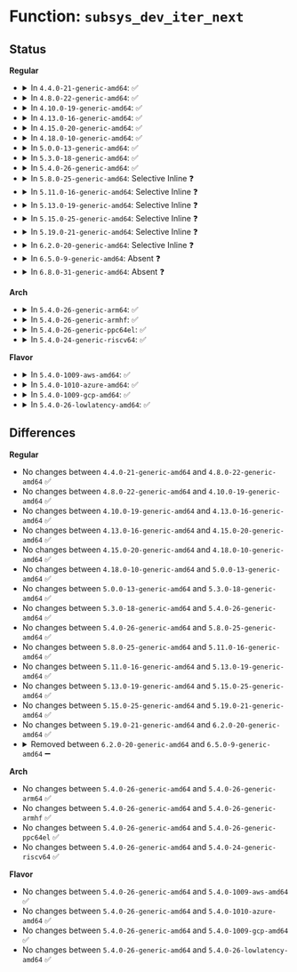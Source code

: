 # Function: <code>subsys_dev_iter_next</code>

## Status
<b>Regular</b>
<ul>
<li>
<details>
<summary>In <code>4.4.0-21-generic-amd64</code>: ✅</summary>

```c
struct device * subsys_dev_iter_next(struct subsys_dev_iter * iter)
```

```json
{
  "name": "subsys_dev_iter_next",
  "collision_type": "Unique Global",
  "inline_type": "No",
  "funcs": [
    {
      "addr": 18446744071584389728,
      "name": "subsys_dev_iter_next",
      "external": true,
      "loc": "drivers/base/bus.c:1101",
      "file": "drivers/base/bus.c",
      "inline": "seen, unknown",
      "caller_inline": [],
      "caller_func": [
        "drivers/base/bus.c:subsys_interface_register",
        "drivers/base/bus.c:subsys_interface_unregister"
      ]
    }
  ],
  "symbols": [
    {
      "addr": 18446744071584389728,
      "name": "subsys_dev_iter_next",
      "section": ".text",
      "bind": "STB_GLOBAL",
      "size": 52
    }
  ]
}
```
</details>
</li>
<li>
<details>
<summary>In <code>4.8.0-22-generic-amd64</code>: ✅</summary>

```c
struct device * subsys_dev_iter_next(struct subsys_dev_iter * iter)
```

```json
{
  "name": "subsys_dev_iter_next",
  "collision_type": "Unique Global",
  "inline_type": "No",
  "funcs": [
    {
      "addr": 18446744071584724656,
      "name": "subsys_dev_iter_next",
      "external": true,
      "loc": "drivers/base/bus.c:1096",
      "file": "drivers/base/bus.c",
      "inline": "seen, unknown",
      "caller_inline": [],
      "caller_func": [
        "drivers/base/bus.c:subsys_interface_unregister",
        "drivers/base/bus.c:subsys_interface_register"
      ]
    }
  ],
  "symbols": [
    {
      "addr": 18446744071584724656,
      "name": "subsys_dev_iter_next",
      "section": ".text",
      "bind": "STB_GLOBAL",
      "size": 52
    }
  ]
}
```
</details>
</li>
<li>
<details>
<summary>In <code>4.10.0-19-generic-amd64</code>: ✅</summary>

```c
struct device * subsys_dev_iter_next(struct subsys_dev_iter * iter)
```

```json
{
  "name": "subsys_dev_iter_next",
  "collision_type": "Unique Global",
  "inline_type": "No",
  "funcs": [
    {
      "addr": 18446744071584914448,
      "name": "subsys_dev_iter_next",
      "external": true,
      "loc": "drivers/base/bus.c:1096",
      "file": "drivers/base/bus.c",
      "inline": "seen, unknown",
      "caller_inline": [],
      "caller_func": [
        "drivers/base/bus.c:subsys_interface_unregister",
        "drivers/base/bus.c:subsys_interface_register"
      ]
    }
  ],
  "symbols": [
    {
      "addr": 18446744071584914448,
      "name": "subsys_dev_iter_next",
      "section": ".text",
      "bind": "STB_GLOBAL",
      "size": 52
    }
  ]
}
```
</details>
</li>
<li>
<details>
<summary>In <code>4.13.0-16-generic-amd64</code>: ✅</summary>

```c
struct device * subsys_dev_iter_next(struct subsys_dev_iter * iter)
```

```json
{
  "name": "subsys_dev_iter_next",
  "collision_type": "Unique Global",
  "inline_type": "No",
  "funcs": [
    {
      "addr": 18446744071584999760,
      "name": "subsys_dev_iter_next",
      "external": true,
      "loc": "drivers/base/bus.c:1055",
      "file": "drivers/base/bus.c",
      "inline": "seen, unknown",
      "caller_inline": [],
      "caller_func": [
        "drivers/base/bus.c:subsys_interface_unregister",
        "drivers/base/bus.c:subsys_interface_register"
      ]
    }
  ],
  "symbols": [
    {
      "addr": 18446744071584999760,
      "name": "subsys_dev_iter_next",
      "section": ".text",
      "bind": "STB_GLOBAL",
      "size": 52
    }
  ]
}
```
</details>
</li>
<li>
<details>
<summary>In <code>4.15.0-20-generic-amd64</code>: ✅</summary>

```c
struct device * subsys_dev_iter_next(struct subsys_dev_iter * iter)
```

```json
{
  "name": "subsys_dev_iter_next",
  "collision_type": "Unique Global",
  "inline_type": "No",
  "funcs": [
    {
      "addr": 18446744071585421696,
      "name": "subsys_dev_iter_next",
      "external": true,
      "loc": "drivers/base/bus.c:1055",
      "file": "drivers/base/bus.c",
      "inline": "seen, unknown",
      "caller_inline": [],
      "caller_func": [
        "drivers/base/bus.c:subsys_interface_unregister",
        "drivers/base/bus.c:subsys_interface_register"
      ]
    }
  ],
  "symbols": [
    {
      "addr": 18446744071585421696,
      "name": "subsys_dev_iter_next",
      "section": ".text",
      "bind": "STB_GLOBAL",
      "size": 52
    }
  ]
}
```
</details>
</li>
<li>
<details>
<summary>In <code>4.18.0-10-generic-amd64</code>: ✅</summary>

```c
struct device * subsys_dev_iter_next(struct subsys_dev_iter * iter)
```

```json
{
  "name": "subsys_dev_iter_next",
  "collision_type": "Unique Global",
  "inline_type": "No",
  "funcs": [
    {
      "addr": 18446744071585664480,
      "name": "subsys_dev_iter_next",
      "external": true,
      "loc": "drivers/base/bus.c:1053",
      "file": "drivers/base/bus.c",
      "inline": "seen, unknown",
      "caller_inline": [],
      "caller_func": [
        "drivers/base/bus.c:subsys_interface_unregister",
        "drivers/base/bus.c:subsys_interface_register"
      ]
    }
  ],
  "symbols": [
    {
      "addr": 18446744071585664480,
      "name": "subsys_dev_iter_next",
      "section": ".text",
      "bind": "STB_GLOBAL",
      "size": 52
    }
  ]
}
```
</details>
</li>
<li>
<details>
<summary>In <code>5.0.0-13-generic-amd64</code>: ✅</summary>

```c
struct device * subsys_dev_iter_next(struct subsys_dev_iter * iter)
```

```json
{
  "name": "subsys_dev_iter_next",
  "collision_type": "Unique Global",
  "inline_type": "No",
  "funcs": [
    {
      "addr": 18446744071585794160,
      "name": "subsys_dev_iter_next",
      "external": true,
      "loc": "drivers/base/bus.c:1060",
      "file": "drivers/base/bus.c",
      "inline": "seen, unknown",
      "caller_inline": [],
      "caller_func": [
        "drivers/base/bus.c:subsys_interface_unregister",
        "drivers/base/bus.c:subsys_interface_register"
      ]
    }
  ],
  "symbols": [
    {
      "addr": 18446744071585794160,
      "name": "subsys_dev_iter_next",
      "section": ".text",
      "bind": "STB_GLOBAL",
      "size": 50
    }
  ]
}
```
</details>
</li>
<li>
<details>
<summary>In <code>5.3.0-18-generic-amd64</code>: ✅</summary>

```c
struct device * subsys_dev_iter_next(struct subsys_dev_iter * iter)
```

```json
{
  "name": "subsys_dev_iter_next",
  "collision_type": "Unique Global",
  "inline_type": "No",
  "funcs": [
    {
      "addr": 18446744071586027440,
      "name": "subsys_dev_iter_next",
      "external": true,
      "loc": "drivers/base/bus.c:1034",
      "file": "drivers/base/bus.c",
      "inline": "seen, unknown",
      "caller_inline": [],
      "caller_func": [
        "drivers/base/bus.c:subsys_interface_unregister",
        "drivers/base/bus.c:subsys_interface_register"
      ]
    }
  ],
  "symbols": [
    {
      "addr": 18446744071586027440,
      "name": "subsys_dev_iter_next",
      "section": ".text",
      "bind": "STB_GLOBAL",
      "size": 50
    }
  ]
}
```
</details>
</li>
<li>
<details>
<summary>In <code>5.4.0-26-generic-amd64</code>: ✅</summary>

```c
struct device * subsys_dev_iter_next(struct subsys_dev_iter * iter)
```

```json
{
  "name": "subsys_dev_iter_next",
  "collision_type": "Unique Global",
  "inline_type": "No",
  "funcs": [
    {
      "addr": 18446744071586174896,
      "name": "subsys_dev_iter_next",
      "external": true,
      "loc": "drivers/base/bus.c:1010",
      "file": "drivers/base/bus.c",
      "inline": "seen, unknown",
      "caller_inline": [],
      "caller_func": [
        "drivers/base/bus.c:subsys_interface_unregister",
        "drivers/base/bus.c:subsys_interface_register"
      ]
    }
  ],
  "symbols": [
    {
      "addr": 18446744071586174896,
      "name": "subsys_dev_iter_next",
      "section": ".text",
      "bind": "STB_GLOBAL",
      "size": 50
    }
  ]
}
```
</details>
</li>
<li>
<details>
<summary>In <code>5.8.0-25-generic-amd64</code>: Selective Inline ❓</summary>

```c
struct device * subsys_dev_iter_next(struct subsys_dev_iter * iter)
```

```json
{
  "name": "subsys_dev_iter_next",
  "collision_type": "Unique Global",
  "inline_type": "Selective",
  "funcs": [
    {
      "addr": 18446744071586936452,
      "name": "subsys_dev_iter_next",
      "external": true,
      "loc": "drivers/base/bus.c:1011",
      "file": "drivers/base/bus.c",
      "inline": "not declared, inlined",
      "caller_inline": [
        "drivers/base/bus.c:subsys_interface_unregister",
        "drivers/base/bus.c:subsys_interface_register"
      ],
      "caller_func": []
    }
  ],
  "symbols": [
    {
      "addr": 18446744071586934816,
      "name": "subsys_dev_iter_next",
      "section": ".text",
      "bind": "STB_GLOBAL",
      "size": 53
    }
  ]
}
```
</details>
</li>
<li>
<details>
<summary>In <code>5.11.0-16-generic-amd64</code>: Selective Inline ❓</summary>

```c
struct device * subsys_dev_iter_next(struct subsys_dev_iter * iter)
```

```json
{
  "name": "subsys_dev_iter_next",
  "collision_type": "Unique Global",
  "inline_type": "Selective",
  "funcs": [
    {
      "addr": 18446744071587021732,
      "name": "subsys_dev_iter_next",
      "external": true,
      "loc": "drivers/base/bus.c:1011",
      "file": "drivers/base/bus.c",
      "inline": "not declared, inlined",
      "caller_inline": [
        "drivers/base/bus.c:subsys_interface_unregister",
        "drivers/base/bus.c:subsys_interface_register"
      ],
      "caller_func": []
    }
  ],
  "symbols": [
    {
      "addr": 18446744071587020112,
      "name": "subsys_dev_iter_next",
      "section": ".text",
      "bind": "STB_GLOBAL",
      "size": 53
    }
  ]
}
```
</details>
</li>
<li>
<details>
<summary>In <code>5.13.0-19-generic-amd64</code>: Selective Inline ❓</summary>

```c
struct device * subsys_dev_iter_next(struct subsys_dev_iter * iter)
```

```json
{
  "name": "subsys_dev_iter_next",
  "collision_type": "Unique Global",
  "inline_type": "Selective",
  "funcs": [
    {
      "addr": 18446744071586905369,
      "name": "subsys_dev_iter_next",
      "external": true,
      "loc": "drivers/base/bus.c:994",
      "file": "drivers/base/bus.c",
      "inline": "not declared, inlined",
      "caller_inline": [
        "drivers/base/bus.c:subsys_interface_unregister",
        "drivers/base/bus.c:subsys_interface_register"
      ],
      "caller_func": []
    }
  ],
  "symbols": [
    {
      "addr": 18446744071586903744,
      "name": "subsys_dev_iter_next",
      "section": ".text",
      "bind": "STB_GLOBAL",
      "size": 53
    }
  ]
}
```
</details>
</li>
<li>
<details>
<summary>In <code>5.15.0-25-generic-amd64</code>: Selective Inline ❓</summary>

```c
struct device * subsys_dev_iter_next(struct subsys_dev_iter * iter)
```

```json
{
  "name": "subsys_dev_iter_next",
  "collision_type": "Unique Global",
  "inline_type": "Selective",
  "funcs": [
    {
      "addr": 18446744071587467225,
      "name": "subsys_dev_iter_next",
      "external": true,
      "loc": "drivers/base/bus.c:990",
      "file": "drivers/base/bus.c",
      "inline": "not declared, inlined",
      "caller_inline": [
        "drivers/base/bus.c:subsys_interface_unregister",
        "drivers/base/bus.c:subsys_interface_register"
      ],
      "caller_func": []
    }
  ],
  "symbols": [
    {
      "addr": 18446744071587465504,
      "name": "subsys_dev_iter_next",
      "section": ".text",
      "bind": "STB_GLOBAL",
      "size": 53
    }
  ]
}
```
</details>
</li>
<li>
<details>
<summary>In <code>5.19.0-21-generic-amd64</code>: Selective Inline ❓</summary>

```c
struct device * subsys_dev_iter_next(struct subsys_dev_iter * iter)
```

```json
{
  "name": "subsys_dev_iter_next",
  "collision_type": "Unique Global",
  "inline_type": "Selective",
  "funcs": [
    {
      "addr": 18446744071588787681,
      "name": "subsys_dev_iter_next",
      "external": true,
      "loc": "drivers/base/bus.c:992",
      "file": "drivers/base/bus.c",
      "inline": "not declared, inlined",
      "caller_inline": [
        "drivers/base/bus.c:subsys_interface_unregister",
        "drivers/base/bus.c:subsys_interface_register"
      ],
      "caller_func": []
    }
  ],
  "symbols": [
    {
      "addr": 18446744071588785600,
      "name": "subsys_dev_iter_next",
      "section": ".text",
      "bind": "STB_GLOBAL",
      "size": 61
    }
  ]
}
```
</details>
</li>
<li>
<details>
<summary>In <code>6.2.0-20-generic-amd64</code>: Selective Inline ❓</summary>

```c
struct device * subsys_dev_iter_next(struct subsys_dev_iter * iter)
```

```json
{
  "name": "subsys_dev_iter_next",
  "collision_type": "Unique Global",
  "inline_type": "Selective",
  "funcs": [
    {
      "addr": 18446744071590282881,
      "name": "subsys_dev_iter_next",
      "external": true,
      "loc": "drivers/base/bus.c:992",
      "file": "drivers/base/bus.c",
      "inline": "not declared, inlined",
      "caller_inline": [
        "drivers/base/bus.c:subsys_interface_unregister",
        "drivers/base/bus.c:subsys_interface_register"
      ],
      "caller_func": []
    }
  ],
  "symbols": [
    {
      "addr": 18446744071590280512,
      "name": "subsys_dev_iter_next",
      "section": ".text",
      "bind": "STB_GLOBAL",
      "size": 61
    }
  ]
}
```
</details>
</li>
<li>
<details>
<summary>In <code>6.5.0-9-generic-amd64</code>: Absent ❓</summary>

```json
{
  "name": "subsys_dev_iter_next",
  "collision_type": "Unique Static",
  "inline_type": "Full",
  "funcs": [
    {
      "addr": 18446744071590602788,
      "name": "subsys_dev_iter_next",
      "external": false,
      "loc": "drivers/base/bus.c:1100",
      "file": "drivers/base/bus.c",
      "inline": "not declared, inlined",
      "caller_inline": [
        "drivers/base/bus.c:subsys_interface_unregister",
        "drivers/base/bus.c:subsys_interface_register"
      ],
      "caller_func": []
    }
  ],
  "symbols": []
}
```
</details>
</li>
<li>
<details>
<summary>In <code>6.8.0-31-generic-amd64</code>: Absent ❓</summary>

```json
{
  "name": "subsys_dev_iter_next",
  "collision_type": "Unique Static",
  "inline_type": "Full",
  "funcs": [
    {
      "addr": 18446744071590961732,
      "name": "subsys_dev_iter_next",
      "external": false,
      "loc": "drivers/base/bus.c:1100",
      "file": "drivers/base/bus.c",
      "inline": "not declared, inlined",
      "caller_inline": [
        "drivers/base/bus.c:subsys_interface_unregister",
        "drivers/base/bus.c:subsys_interface_register"
      ],
      "caller_func": []
    }
  ],
  "symbols": []
}
```
</details>
</li>
</ul>
<b>Arch</b>
<ul>
<li>
<details>
<summary>In <code>5.4.0-26-generic-arm64</code>: ✅</summary>

```c
struct device * subsys_dev_iter_next(struct subsys_dev_iter * iter)
```

```json
{
  "name": "subsys_dev_iter_next",
  "collision_type": "Unique Global",
  "inline_type": "No",
  "funcs": [
    {
      "addr": 18446603336498971664,
      "name": "subsys_dev_iter_next",
      "external": true,
      "loc": "drivers/base/bus.c:1010",
      "file": "drivers/base/bus.c",
      "inline": "seen, unknown",
      "caller_inline": [],
      "caller_func": [
        "drivers/base/bus.c:subsys_interface_unregister",
        "drivers/base/bus.c:subsys_interface_register"
      ]
    }
  ],
  "symbols": [
    {
      "addr": 18446603336498971664,
      "name": "subsys_dev_iter_next",
      "section": ".text",
      "bind": "STB_GLOBAL",
      "size": 76
    }
  ]
}
```
</details>
</li>
<li>
<details>
<summary>In <code>5.4.0-26-generic-armhf</code>: ✅</summary>

```c
struct device * subsys_dev_iter_next(struct subsys_dev_iter * iter)
```

```json
{
  "name": "subsys_dev_iter_next",
  "collision_type": "Unique Global",
  "inline_type": "No",
  "funcs": [
    {
      "addr": 3231541280,
      "name": "subsys_dev_iter_next",
      "external": true,
      "loc": "drivers/base/bus.c:1010",
      "file": "drivers/base/bus.c",
      "inline": "seen, unknown",
      "caller_inline": [],
      "caller_func": [
        "drivers/base/bus.c:subsys_interface_unregister",
        "drivers/base/bus.c:subsys_interface_register"
      ]
    }
  ],
  "symbols": [
    {
      "addr": 3231541280,
      "name": "subsys_dev_iter_next",
      "section": ".text",
      "bind": "STB_GLOBAL",
      "size": 72
    }
  ]
}
```
</details>
</li>
<li>
<details>
<summary>In <code>5.4.0-26-generic-ppc64el</code>: ✅</summary>

```c
struct device * subsys_dev_iter_next(struct subsys_dev_iter * iter)
```

```json
{
  "name": "subsys_dev_iter_next",
  "collision_type": "Unique Global",
  "inline_type": "No",
  "funcs": [
    {
      "addr": 13835058055292118992,
      "name": "subsys_dev_iter_next",
      "external": true,
      "loc": "drivers/base/bus.c:1010",
      "file": "drivers/base/bus.c",
      "inline": "seen, unknown",
      "caller_inline": [],
      "caller_func": [
        "drivers/base/bus.c:subsys_interface_unregister",
        "drivers/base/bus.c:subsys_interface_register"
      ]
    }
  ],
  "symbols": [
    {
      "addr": 13835058055292118992,
      "name": "subsys_dev_iter_next",
      "section": ".text",
      "bind": "STB_GLOBAL",
      "size": 116
    }
  ]
}
```
</details>
</li>
<li>
<details>
<summary>In <code>5.4.0-24-generic-riscv64</code>: ✅</summary>

```c
struct device * subsys_dev_iter_next(struct subsys_dev_iter * iter)
```

```json
{
  "name": "subsys_dev_iter_next",
  "collision_type": "Unique Global",
  "inline_type": "No",
  "funcs": [
    {
      "addr": 18446743936276350590,
      "name": "subsys_dev_iter_next",
      "external": true,
      "loc": "drivers/base/bus.c:1010",
      "file": "drivers/base/bus.c",
      "inline": "seen, unknown",
      "caller_inline": [],
      "caller_func": [
        "drivers/base/bus.c:subsys_interface_unregister",
        "drivers/base/bus.c:subsys_interface_register"
      ]
    }
  ],
  "symbols": [
    {
      "addr": 18446743936276350590,
      "name": "subsys_dev_iter_next",
      "section": ".text",
      "bind": "STB_GLOBAL",
      "size": 58
    }
  ]
}
```
</details>
</li>
</ul>
<b>Flavor</b>
<ul>
<li>
<details>
<summary>In <code>5.4.0-1009-aws-amd64</code>: ✅</summary>

```c
struct device * subsys_dev_iter_next(struct subsys_dev_iter * iter)
```

```json
{
  "name": "subsys_dev_iter_next",
  "collision_type": "Unique Global",
  "inline_type": "No",
  "funcs": [
    {
      "addr": 18446744071585935264,
      "name": "subsys_dev_iter_next",
      "external": true,
      "loc": "drivers/base/bus.c:1010",
      "file": "drivers/base/bus.c",
      "inline": "seen, unknown",
      "caller_inline": [],
      "caller_func": [
        "drivers/base/bus.c:subsys_interface_unregister",
        "drivers/base/bus.c:subsys_interface_register"
      ]
    }
  ],
  "symbols": [
    {
      "addr": 18446744071585935264,
      "name": "subsys_dev_iter_next",
      "section": ".text",
      "bind": "STB_GLOBAL",
      "size": 50
    }
  ]
}
```
</details>
</li>
<li>
<details>
<summary>In <code>5.4.0-1010-azure-amd64</code>: ✅</summary>

```c
struct device * subsys_dev_iter_next(struct subsys_dev_iter * iter)
```

```json
{
  "name": "subsys_dev_iter_next",
  "collision_type": "Unique Global",
  "inline_type": "No",
  "funcs": [
    {
      "addr": 18446744071585784400,
      "name": "subsys_dev_iter_next",
      "external": true,
      "loc": "drivers/base/bus.c:1010",
      "file": "drivers/base/bus.c",
      "inline": "seen, unknown",
      "caller_inline": [],
      "caller_func": [
        "drivers/base/bus.c:subsys_interface_unregister",
        "drivers/base/bus.c:subsys_interface_register"
      ]
    }
  ],
  "symbols": [
    {
      "addr": 18446744071585784400,
      "name": "subsys_dev_iter_next",
      "section": ".text",
      "bind": "STB_GLOBAL",
      "size": 50
    }
  ]
}
```
</details>
</li>
<li>
<details>
<summary>In <code>5.4.0-1009-gcp-amd64</code>: ✅</summary>

```c
struct device * subsys_dev_iter_next(struct subsys_dev_iter * iter)
```

```json
{
  "name": "subsys_dev_iter_next",
  "collision_type": "Unique Global",
  "inline_type": "No",
  "funcs": [
    {
      "addr": 18446744071586124912,
      "name": "subsys_dev_iter_next",
      "external": true,
      "loc": "drivers/base/bus.c:1010",
      "file": "drivers/base/bus.c",
      "inline": "seen, unknown",
      "caller_inline": [],
      "caller_func": [
        "drivers/base/bus.c:subsys_interface_unregister",
        "drivers/base/bus.c:subsys_interface_register"
      ]
    }
  ],
  "symbols": [
    {
      "addr": 18446744071586124912,
      "name": "subsys_dev_iter_next",
      "section": ".text",
      "bind": "STB_GLOBAL",
      "size": 50
    }
  ]
}
```
</details>
</li>
<li>
<details>
<summary>In <code>5.4.0-26-lowlatency-amd64</code>: ✅</summary>

```c
struct device * subsys_dev_iter_next(struct subsys_dev_iter * iter)
```

```json
{
  "name": "subsys_dev_iter_next",
  "collision_type": "Unique Global",
  "inline_type": "No",
  "funcs": [
    {
      "addr": 18446744071586233520,
      "name": "subsys_dev_iter_next",
      "external": true,
      "loc": "drivers/base/bus.c:1010",
      "file": "drivers/base/bus.c",
      "inline": "seen, unknown",
      "caller_inline": [],
      "caller_func": [
        "drivers/base/bus.c:subsys_interface_unregister",
        "drivers/base/bus.c:subsys_interface_register"
      ]
    }
  ],
  "symbols": [
    {
      "addr": 18446744071586233520,
      "name": "subsys_dev_iter_next",
      "section": ".text",
      "bind": "STB_GLOBAL",
      "size": 50
    }
  ]
}
```
</details>
</li>
</ul>

## Differences
<b>Regular</b>
<ul>
<li>
No changes between <code>4.4.0-21-generic-amd64</code> and <code>4.8.0-22-generic-amd64</code> ✅
</li>
<li>
No changes between <code>4.8.0-22-generic-amd64</code> and <code>4.10.0-19-generic-amd64</code> ✅
</li>
<li>
No changes between <code>4.10.0-19-generic-amd64</code> and <code>4.13.0-16-generic-amd64</code> ✅
</li>
<li>
No changes between <code>4.13.0-16-generic-amd64</code> and <code>4.15.0-20-generic-amd64</code> ✅
</li>
<li>
No changes between <code>4.15.0-20-generic-amd64</code> and <code>4.18.0-10-generic-amd64</code> ✅
</li>
<li>
No changes between <code>4.18.0-10-generic-amd64</code> and <code>5.0.0-13-generic-amd64</code> ✅
</li>
<li>
No changes between <code>5.0.0-13-generic-amd64</code> and <code>5.3.0-18-generic-amd64</code> ✅
</li>
<li>
No changes between <code>5.3.0-18-generic-amd64</code> and <code>5.4.0-26-generic-amd64</code> ✅
</li>
<li>
No changes between <code>5.4.0-26-generic-amd64</code> and <code>5.8.0-25-generic-amd64</code> ✅
</li>
<li>
No changes between <code>5.8.0-25-generic-amd64</code> and <code>5.11.0-16-generic-amd64</code> ✅
</li>
<li>
No changes between <code>5.11.0-16-generic-amd64</code> and <code>5.13.0-19-generic-amd64</code> ✅
</li>
<li>
No changes between <code>5.13.0-19-generic-amd64</code> and <code>5.15.0-25-generic-amd64</code> ✅
</li>
<li>
No changes between <code>5.15.0-25-generic-amd64</code> and <code>5.19.0-21-generic-amd64</code> ✅
</li>
<li>
No changes between <code>5.19.0-21-generic-amd64</code> and <code>6.2.0-20-generic-amd64</code> ✅
</li>
<li>
<details>
<summary>Removed between <code>6.2.0-20-generic-amd64</code> and <code>6.5.0-9-generic-amd64</code> ➖</summary>

```c
struct device * subsys_dev_iter_next(struct subsys_dev_iter * iter)
```
</details>
</li>
</ul>
<b>Arch</b>
<ul>
<li>
No changes between <code>5.4.0-26-generic-amd64</code> and <code>5.4.0-26-generic-arm64</code> ✅
</li>
<li>
No changes between <code>5.4.0-26-generic-amd64</code> and <code>5.4.0-26-generic-armhf</code> ✅
</li>
<li>
No changes between <code>5.4.0-26-generic-amd64</code> and <code>5.4.0-26-generic-ppc64el</code> ✅
</li>
<li>
No changes between <code>5.4.0-26-generic-amd64</code> and <code>5.4.0-24-generic-riscv64</code> ✅
</li>
</ul>
<b>Flavor</b>
<ul>
<li>
No changes between <code>5.4.0-26-generic-amd64</code> and <code>5.4.0-1009-aws-amd64</code> ✅
</li>
<li>
No changes between <code>5.4.0-26-generic-amd64</code> and <code>5.4.0-1010-azure-amd64</code> ✅
</li>
<li>
No changes between <code>5.4.0-26-generic-amd64</code> and <code>5.4.0-1009-gcp-amd64</code> ✅
</li>
<li>
No changes between <code>5.4.0-26-generic-amd64</code> and <code>5.4.0-26-lowlatency-amd64</code> ✅
</li>
</ul>
